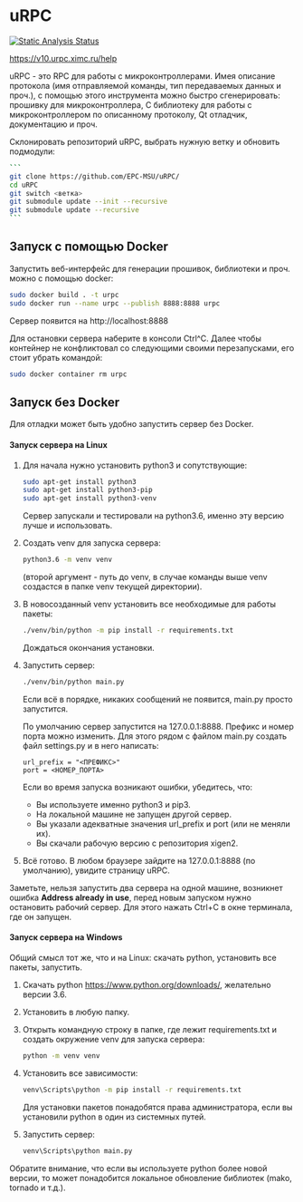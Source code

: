 # uRPC

[![Static Analysis Status](https://github.com/epc-msu/urpc/workflows/Linter/badge.svg)](https://github.com/epc-msu/urpc/actions?workflow=Linter)

https://v10.urpc.ximc.ru/help

uRPC - это RPC для работы с микроконтроллерами. Имея описание протокола (имя отправляемой команды, тип передаваемых данных и проч.), с помощью этого инструмента можно быстро сгенерировать: прошивку для микроконтроллера, C библиотеку для работы с микроконтроллером по описанному протоколу, Qt отладчик, документацию и проч.

Склонировать репозиторий uRPC, выбрать нужную ветку  и обновить подмодули:

~~~bash
```
git clone https://github.com/EPC-MSU/uRPC/
cd uRPC
git switch <ветка>
git submodule update --init --recursive
git submodule update --recursive
```
~~~

## Запуск c помощью Docker

Запустить веб-интерфейс для генерации прошивок, библиотеки и проч. можно с помощью docker:

```bash
sudo docker build . -t urpc
sudo docker run --name urpc --publish 8888:8888 urpc
```

Сервер появится на http://localhost:8888

Для остановки сервера наберите в консоли Ctrl^C.
Далее чтобы контейнер не конфликтовал со следующими своими перезапусками, его стоит убрать командой:

```bash
sudo docker container rm urpc
```

## Запуск без Docker

Для отладки может быть удобно запустить сервер без Docker.

#### Запуск сервера на Linux

1. Для начала нужно установить python3 и сопутствующие:

   ```bash
   sudo apt-get install python3
   sudo apt-get install python3-pip
   sudo apt-get install python3-venv
   ```

   Сервер запускали и тестировали на python3.6, именно эту версию лучше и использовать.

2. Создать venv для запуска сервера:

   ```bash
   python3.6 -m venv venv
   ```

   (второй аргумент - путь до venv, в случае команды выше venv создастся в папке venv текущей директории).

3. В новосозданный venv установить все необходимые для работы пакеты:

   ```bash
   ./venv/bin/python -m pip install -r requirements.txt
   ```

   Дождаться окончания установки.

4. Запустить сервер:

   ```bash
   ./venv/bin/python main.py
   ```

   Если всё в порядке, никаких сообщений не появится, main.py просто запустится.

   По умолчанию сервер запустится на 127.0.0.1:8888. Префикс и номер порта можно изменить. Для этого рядом с файлом main.py создать файл
   settings.py и в него написать:

   ```
   url_prefix = "<ПРЕФИКС>"
   port = <НОМЕР_ПОРТА>
   ```

   Если во время запуска возникают ошибки, убедитесь, что:

   - Вы используете именно python3 и pip3.
   - На локальной машине не запущен другой сервер.
   - Вы указали адекватные значения url_prefix и port (или не меняли их).
   - Вы скачали рабочую версию с репозитория xigen2.

5. Всё готово. В любом браузере зайдите на 127.0.0.1:8888 (по умолчанию), увидите страницу uRPC.

Заметьте, нельзя запустить два сервера на одной машине, возникнет ошибка **Address already in use**, перед новым запуском нужно остановить рабочий сервер. Для этого нажать Ctrl+C в окне терминала, где он запущен.

#### Запуск сервера на Windows

Общий смысл тот же, что и на Linux: скачать python, установить все пакеты, запустить.

1. Скачать python https://www.python.org/downloads/, желательно версии 3.6.

2. Установить в любую папку.

3. Открыть командную строку в папке, где лежит requirements.txt и создать окружение venv для запуска сервера:

   ```bash
   python -m venv venv
   ```

4. Установить все зависимости:

   ```bash
   venv\Scripts\python -m pip install -r requirements.txt
   ```

   Для установки пакетов понадобятся права администратора, если вы установили python в один из системных путей.

5. Запустить сервер:

   ```bash
   venv\Scripts\python main.py
   ```

Обратите внимание, что если вы используете python более новой версии, то может понадобится локальное обновление библиотек (mako, tornado и т.д.).
